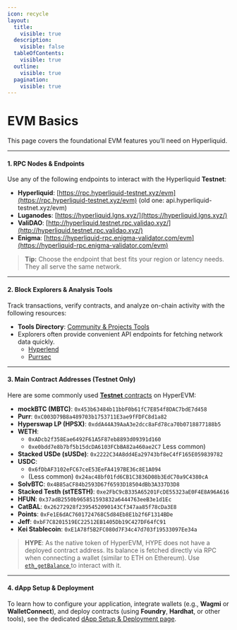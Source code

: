 ```yaml
---
icon: recycle
layout:
  title:
    visible: true
  description:
    visible: false
  tableOfContents:
    visible: true
  outline:
    visible: true
  pagination:
    visible: true
---
```


# EVM Basics

This page covers the foundational EVM features you’ll need on Hyperliquid.

***

#### 1. RPC Nodes & Endpoints

Use any of the following endpoints to interact with the Hyperliquid **Testnet**:

* **Hyperliquid**: [https://rpc.hyperliquid-testnet.xyz/evm](https://rpc.hyperliquid-testnet.xyz/evm) (old one: api.hyperliquid-testnet.xyz/evm)
* **Luganodes**: [https://hyperliquid.lgns.xyz/](https://hyperliquid.lgns.xyz/)
* **ValiDAO**: [http://hyperliquid.testnet.rpc.validao.xyz/](http://hyperliquid.testnet.rpc.validao.xyz/)
* **Enigma**: [https://hyperliquid-rpc.enigma-validator.com/evm](https://hyperliquid-rpc.enigma-validator.com/evm)

> **Tip:** Choose the endpoint that best fits your region or latency needs. They all serve the same network.

***

#### 2. Block Explorers & Analysis Tools

Track transactions, verify contracts, and analyze on-chain activity with the following resources:

* **Tools Directory**: [Community & Projects Tools](https://hyperliquid-co.gitbook.io/community-docs/community-and-projects/ecosystem-projects/tools)
* Explorers often provide convenient API endpoints for fetching network data quickly.
  * [Hyperlend](https://explorer.hyperlend.finance/api-docs)
  * [Purrsec](https://testnet.purrsec.com/api/introduction)

***

#### 3. Main Contract Addresses (Testnet Only)

Here are some commonly used [**Testnet** contracts](https://explorer.hyperlend.finance/tokens?type=ERC-20) on HyperEVM:

* **mockBTC (MBTC)**: `0x453b63484b11bbF0b61fC7E854f8DAC7bdE7d458`
* **Purr**: `0xC003D79B8a489703b1753711E3ae9fFDFC8d1a82`
* **Hyperswap LP (HPSX)**: `0xddA44A39AaA3e2dcc8aFd78ca70b0718877188b5`
* **WETH**:
  * `0xADcb2f358Eae6492F61A5F87eb8893d09391d160`
  * `0xe0bdd7e8b7bf5b15dcDA6103FCbBA82a460ae2C7` Less common)&#x20;
* **Stacked USDe (sUSDe)**: `0x2222C34A8dd4Ea29743bf8eC4fF165E059839782`
* **USDC**:
  * `0x6fDbAF3102eFC67ceE53EeFA4197BE36c8E1A094`
  * (Less common) `0x24ac48bf01fd6CB1C3836D08b3EdC70a9C4380cA`
* **SolvBTC**: `0x4B85aCF84b2593D67f6593D18504dBb3A337D3D8`
* **Stacked Testh (stTESTH)**: `0xe2FbC9cB335A65201FcDE55323aE0F4E8A96A616`
* **HFUN**: `0x37adB2550b965851593832a6444763eeB3e1d1Ec`
* **CatBAL**: `0x26272928f2395452090143Cf347aa85f78cDa3E8`
* **Points**: `0xFe1E6dAC7601724768C5d84Eb8E1b2f6F1314BDe`
* **Jeff**: `0xbF7C8201519EC22512EB1405Db19C427DF64fC91`
* **Kei Stablecoin**: `0xE1A78f5B2FC080d7F34c47d703f19533097Ee34a`

> **HYPE**: As the native token of HyperEVM, HYPE does not have a deployed contract address. Its balance is fetched directly via RPC when connecting a wallet (similar to ETH on Ethereum). Use [`eth_getBalance` ](https://docs.blockscout.com/devs/apis/rpc/eth-rpc)to interact with it.

***

#### 4. dApp Setup & Deployment

To learn how to configure your application, integrate wallets (e.g., **Wagmi** or **WalletConnect**), and deploy contracts (using **Foundry**, **Hardhat**, or other tools), see the dedicated [dApp Setup & Deployment page](dapp-setup.md).
